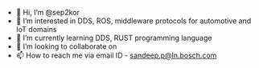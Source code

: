 - 👋 Hi, I’m @sep2kor
- 👀 I’m interested in DDS, ROS, middleware protocols for automotive and IoT domains
- 🌱 I’m currently learning DDS, RUST programming language
- 💞️ I’m looking to collaborate on 
- 📫 How to reach me via email ID -  sandeep.p@In.bosch.com

<!---
sep2kor/sep2kor is a ✨ special ✨ repository because its `README.md` (this file) appears on your GitHub profile.
You can click the Preview link to take a look at your changes.
--->
